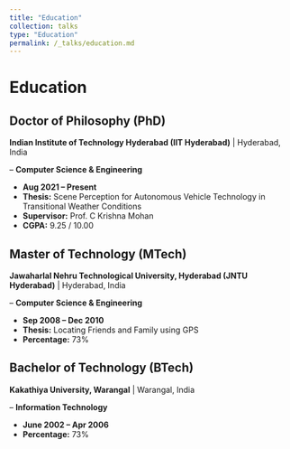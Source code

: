 ```yaml
---
title: "Education"
collection: talks
type: "Education"
permalink: /_talks/education.md
---
```


# Education  

## Doctor of Philosophy (PhD) 
**Indian Institute of Technology Hyderabad (IIT Hyderabad)** | Hyderabad, India

– **Computer Science & Engineering**  
- **Aug 2021 – Present**   
- **Thesis:** Scene Perception for Autonomous Vehicle Technology in Transitional Weather Conditions  
- **Supervisor:** Prof. C Krishna Mohan  
- **CGPA:** 9.25 / 10.00  

## Master of Technology (MTech)  
**Jawaharlal Nehru Technological University, Hyderabad (JNTU Hyderabad)** | Hyderabad, India 

– **Computer Science & Engineering**   
- **Sep 2008 – Dec 2010**   
- **Thesis:** Locating Friends and Family using GPS  
- **Percentage:** 73%  

## Bachelor of Technology (BTech) 
**Kakathiya University, Warangal** | Warangal, India

– **Information Technology**  
- **June 2002 – Apr 2006**  
- **Percentage:** 73%  

